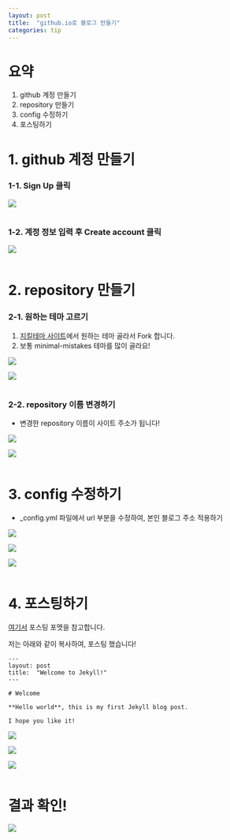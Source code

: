 ```yaml
---
layout: post
title:  "github.io로 블로그 만들기"
categories: tip
---
```


# 요약
1. github 계정 만들기
2. repository 만들기
3. config 수정하기
4. 포스팅하기



# 1. github 계정 만들기



### 1-1. Sign Up 클릭

![](https://github.com/dayday-kim-101/dayday-kim-101.github.io/blob/master/images/2021-04-13-start-githubio/1_1_create_github_account.png?raw=true)


```python

```

### 1-2. 계정 정보 입력 후 Create account 클릭

![](https://github.com/dayday-kim-101/dayday-kim-101.github.io/blob/master/images/2021-04-13-start-githubio/1_2_create_github_account.png?raw=true)


```python

```

# 2. repository 만들기



### 2-1. 원하는 테마 고르기

1. [지킬테마 사이트](https://github.com/topics/jekyll-theme)에서 원하는 테마 골라서 Fork 합니다.
2. 보통 minimal-mistakes 테마를 많이 골라요!

![](https://github.com/dayday-kim-101/dayday-kim-101.github.io/blob/master/images/2021-04-13-start-githubio/2_1_choose_theme_0.png?raw=true)

![](https://github.com/dayday-kim-101/dayday-kim-101.github.io/blob/master/images/2021-04-13-start-githubio/2_1_choose_theme_1.png?raw=true)


```python

```

### 2-2. repository 이름 변경하기

- 변경한 repository 이름이 사이트 주소가 됩니다!

![](https://github.com/dayday-kim-101/dayday-kim-101.github.io/blob/master/images/2021-04-13-start-githubio/2_2_rename_repository_0.png?raw=true)

![](https://github.com/dayday-kim-101/dayday-kim-101.github.io/blob/master/images/2021-04-13-start-githubio/2_2_rename_repository_1.png?raw=true)


```python

```

# 3. config 수정하기

- _config.yml 파일에서 url 부분을 수정하여, 본인 블로그 주소 적용하기

![](https://github.com/dayday-kim-101/dayday-kim-101.github.io/blob/master/images/2021-04-13-start-githubio/3_modify_config_0.png?raw=true)

![](https://github.com/dayday-kim-101/dayday-kim-101.github.io/blob/master/images/2021-04-13-start-githubio/3_modify_config_1.png?raw=true)

![](https://github.com/dayday-kim-101/dayday-kim-101.github.io/blob/master/images/2021-04-13-start-githubio/3_modify_config_2.png?raw=true)


```python

```

# 4. 포스팅하기

[여기서](https://jekyllrb.com/docs/posts) 포스팅 포맷을 참고합니다.

저는 아래와 같이 복사하여, 포스팅 했습니다!

```
---
layout: post
title:  "Welcome to Jekyll!"
---

# Welcome

**Hello world**, this is my first Jekyll blog post.

I hope you like it!
```

![](https://github.com/dayday-kim-101/dayday-kim-101.github.io/blob/master/images/2021-04-13-start-githubio/4_posting_0.png?raw=true)

![](https://github.com/dayday-kim-101/dayday-kim-101.github.io/blob/master/images/2021-04-13-start-githubio/4_posting_1.png?raw=true)

![](https://github.com/dayday-kim-101/dayday-kim-101.github.io/blob/master/images/2021-04-13-start-githubio/4_posting_2.png?raw=true)


```python

```

# 결과 확인!

![](https://github.com/dayday-kim-101/dayday-kim-101.github.io/blob/master/images/2021-04-13-start-githubio/5_check_result.png?raw=true)


```python

```
